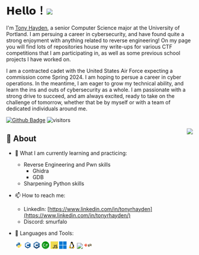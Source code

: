 # 𝗛𝗲𝗹𝗹𝗼！<img src="https://user-images.githubusercontent.com/5679180/79618120-0daffb80-80be-11ea-819e-d2b0fa904d07.gif" width="27px"> 

I'm [Tony Hayden](https://github.com/haydena23), a senior Computer Science major at the University of Portland. I am persuing a career in cybersecurity, and have found quite a strong enjoyment with anything related to reverse engineering! On my page you will find lots of repositories house my write-ups for various CTF competitions that I am participating in, as well as some previous school projects I have worked on.

I am a contracted cadet with the United States Air Force expecting a commission come Spring 2024. I am hoping to persue a career in cyber operations. In the meantime, I am eager to grow my technical ability, and learn the ins and outs of cybersecurity as a whole. I am passionate with a strong drive to succeed, and am always excited, ready to take on the challenge of tomorrow, whether that be by myself or with a team of dedicated individuals around me.

[![Github Badge](https://img.shields.io/badge/-Github-232323?style=flat-square&logo=Github&logoColor=white&link=https://github.com/haydena23)](https://github.com/haydena23)
![visitors](https://visitor-badge.laobi.icu/badge?page_id=haydena23)

<img align="right" src="https://github-readme-stats.vercel.app/api?username=haydena23&show_icons=true&hide_border=true">

## 🧐 About

- 📖 What I am currently learning and practicing:
    * Reverse Engineering  and Pwn skills
      * Ghidra
      * GDB
    * Sharpening Python skills
- 📫 How to reach me: 
    * LinkedIn: [https://www.linkedin.com/in/tonyrhayden](https://www.linkedin.com/in/tonyrhayden/)
    * Discord: smurfalo
- 🌱 Languages and Tools: 

    <div>
        <code><img height="20" src="https://raw.githubusercontent.com/github/explore/80688e429a7d4ef2fca1e82350fe8e3517d3494d/topics/python/python.png"></code>
        <code><img height="20" src="https://raw.githubusercontent.com/github/explore/80688e429a7d4ef2fca1e82350fe8e3517d3494d/topics/c/c.png"></code>
        <code><img height="20" src="https://raw.githubusercontent.com/github/explore/80688e429a7d4ef2fca1e82350fe8e3517d3494d/topics/cpp/cpp.png"></code>
        <code><img height="20" src="https://raw.githubusercontent.com/github/explore/80688e429a7d4ef2fca1e82350fe8e3517d3494d/topics/csharp/csharp.png"></code>
        <code><img height="20" src="https://raw.githubusercontent.com/github/explore/80688e429a7d4ef2fca1e82350fe8e3517d3494d/topics/javascript/javascript.png"></code>
        <code><img height="20" src="https://raw.githubusercontent.com/github/explore/80688e429a7d4ef2fca1e82350fe8e3517d3494d/topics/windows/windows.png"></code>
        <code><img height="20" src="https://raw.githubusercontent.com/github/explore/80688e429a7d4ef2fca1e82350fe8e3517d3494d/topics/linux/linux.png"></code>
        <code><img height="20" src="https://cdn.svgporn.com/logos/visual-studio-code.svg"></code>
        <code><img height="20" src="https://raw.githubusercontent.com/github/explore/80688e429a7d4ef2fca1e82350fe8e3517d3494d/topics/git/git.png"></code>
    </div>
